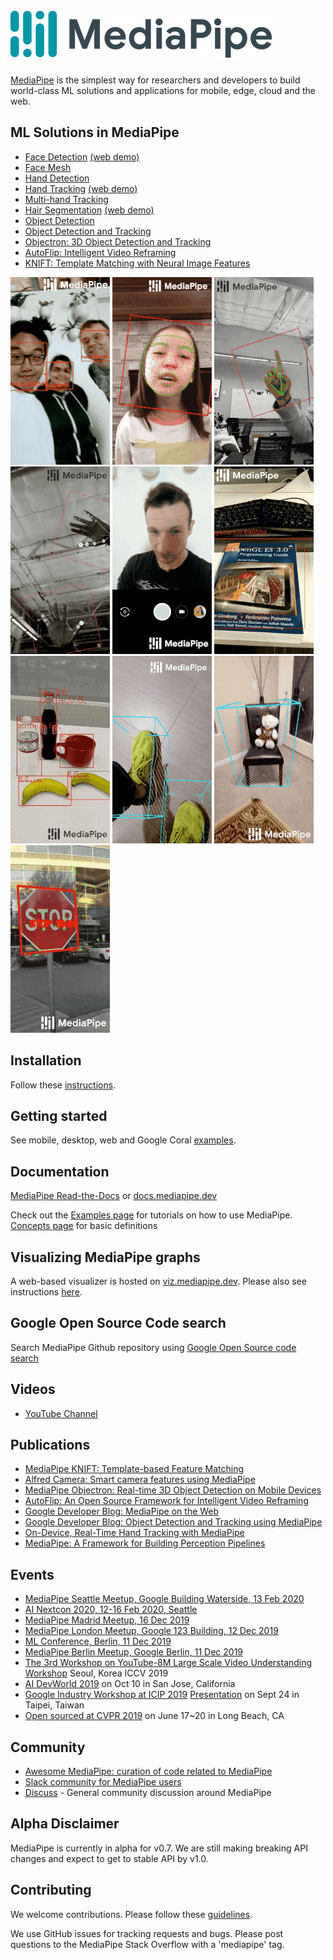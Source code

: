 ![MediaPipe](mediapipe/docs/images/mediapipe_small.png?raw=true "MediaPipe logo")
=======================================================================

[MediaPipe](http://mediapipe.dev) is the simplest way for researchers and developers to build world-class ML solutions and applications for mobile, edge, cloud and the web.

## ML Solutions in MediaPipe

* [Face Detection](mediapipe/docs/face_detection_mobile_gpu.md) [(web demo)](https://viz.mediapipe.dev/runner/demos/face_detection/face_detection.html)
* [Face Mesh](mediapipe/docs/face_mesh_mobile_gpu.md)
* [Hand Detection](mediapipe/docs/hand_detection_mobile_gpu.md)
* [Hand Tracking](mediapipe/docs/hand_tracking_mobile_gpu.md) [(web demo)](https://viz.mediapipe.dev/runner/demos/hand_tracking/hand_tracking.html)
* [Multi-hand Tracking](mediapipe/docs/multi_hand_tracking_mobile_gpu.md)
* [Hair Segmentation](mediapipe/docs/hair_segmentation_mobile_gpu.md) [(web demo)](https://viz.mediapipe.dev/runner/demos/hair_segmentation/hair_segmentation.html)
* [Object Detection](mediapipe/docs/object_detection_mobile_gpu.md)
* [Object Detection and Tracking](mediapipe/docs/object_tracking_mobile_gpu.md)
* [Objectron: 3D Object Detection and Tracking](mediapipe/docs/objectron_mobile_gpu.md)
* [AutoFlip: Intelligent Video Reframing](mediapipe/docs/autoflip.md)
* [KNIFT: Template Matching with Neural Image Features](mediapipe/docs/template_matching_mobile_cpu.md)

![face_detection](mediapipe/docs/images/mobile/face_detection_android_gpu_small.gif)
![face_mesh](mediapipe/docs/images/mobile/face_mesh_android_gpu_small.gif)
![hand_tracking](mediapipe/docs/images/mobile/hand_tracking_android_gpu_small.gif)
![multi-hand_tracking](mediapipe/docs/images/mobile/multi_hand_tracking_3d_android_gpu_small.gif)
![hair_segmentation](mediapipe/docs/images/mobile/hair_segmentation_android_gpu_small.gif)
![object_detection](mediapipe/docs/images/mobile/object_detection_android_gpu_small.gif)
![object_tracking](mediapipe/docs/images/mobile/object_tracking_android_gpu_small.gif)
![objectron_shoes](mediapipe/docs/images/mobile/objectron_shoe_android_gpu_small.gif)
![objectron_chair](mediapipe/docs/images/mobile/objectron_chair_android_gpu_small.gif)
![template_matching](mediapipe/docs/images/mobile/template_matching_android_cpu_small.gif)

## Installation
Follow these [instructions](mediapipe/docs/install.md).

## Getting started
See mobile, desktop, web and Google Coral [examples](mediapipe/docs/examples.md).

## Documentation
[MediaPipe Read-the-Docs](https://mediapipe.readthedocs.io/) or [docs.mediapipe.dev](https://docs.mediapipe.dev)

Check out the [Examples page](https://mediapipe.readthedocs.io/en/latest/examples.html) for tutorials on how to use MediaPipe. [Concepts page](https://mediapipe.readthedocs.io/en/latest/concepts.html) for basic definitions

## Visualizing MediaPipe graphs
A web-based visualizer is hosted on [viz.mediapipe.dev](https://viz.mediapipe.dev/). Please also see instructions [here](mediapipe/docs/visualizer.md).

## Google Open Source Code search
Search MediaPipe Github repository using [Google Open Source code search](https://t.co/LSZnbMUUnT?amp=1)

## Videos
*  [YouTube Channel](https://www.youtube.com/channel/UCObqmpuSMx-usADtL_qdMAw)

## Publications
* [MediaPipe KNIFT: Template-based Feature Matching](https://mediapipe.page.link/knift-blog)
* [Alfred Camera: Smart camera features using MediaPipe](https://developers.googleblog.com/2020/03/alfred-camera-smart-camera-features-using-mediapipe.html)
* [MediaPipe Objectron: Real-time 3D Object Detection on Mobile Devices](https://mediapipe.page.link/objectron-aiblog)
* [AutoFlip: An Open Source Framework for Intelligent Video Reframing](https://mediapipe.page.link/autoflip)
* [Google Developer Blog: MediaPipe on the Web](https://mediapipe.page.link/webdevblog)
* [Google Developer Blog: Object Detection and Tracking using MediaPipe](https://mediapipe.page.link/objecttrackingblog)
* [On-Device, Real-Time Hand Tracking with MediaPipe](https://ai.googleblog.com/2019/08/on-device-real-time-hand-tracking-with.html)
* [MediaPipe: A Framework for Building Perception Pipelines](https://arxiv.org/abs/1906.08172)

## Events
* [MediaPipe Seattle Meetup, Google Building Waterside, 13 Feb 2020](https://mediapipe.page.link/seattle2020)
* [AI Nextcon 2020, 12-16 Feb 2020, Seattle](http://aisea20.xnextcon.com/)
* [MediaPipe Madrid Meetup, 16 Dec 2019](https://www.meetup.com/Madrid-AI-Developers-Group/events/266329088/)
* [MediaPipe London Meetup, Google 123 Building, 12 Dec 2019](https://www.meetup.com/London-AI-Tech-Talk/events/266329038)
* [ML Conference, Berlin, 11 Dec 2019](https://mlconference.ai/machine-learning-advanced-development/mediapipe-building-real-time-cross-platform-mobile-web-edge-desktop-video-audio-ml-pipelines/)
* [MediaPipe Berlin Meetup, Google Berlin, 11 Dec 2019](https://www.meetup.com/Berlin-AI-Tech-Talk/events/266328794/)
* [The 3rd Workshop on YouTube-8M Large Scale Video Understanding Workshop](https://research.google.com/youtube8m/workshop2019/index.html) Seoul, Korea ICCV 2019
* [AI DevWorld 2019](https://aidevworld.com) on Oct 10 in San Jose, California
* [Google Industry Workshop at ICIP 2019](http://2019.ieeeicip.org/?action=page4&id=14#Google) [Presentation](https://docs.google.com/presentation/d/e/2PACX-1vRIBBbO_LO9v2YmvbHHEt1cwyqH6EjDxiILjuT0foXy1E7g6uyh4CesB2DkkEwlRDO9_lWfuKMZx98T/pub?start=false&loop=false&delayms=3000&slide=id.g556cc1a659_0_5) on Sept 24 in Taipei, Taiwan
* [Open sourced at CVPR 2019](https://sites.google.com/corp/view/perception-cv4arvr/mediapipe) on June 17~20 in Long Beach, CA

## Community
*  [Awesome MediaPipe: curation of code related to MediaPipe](https://mediapipe.org)
*  [Slack community for MediaPipe users](https://mediapipe.slack.com)
*  [Discuss](https://groups.google.com/forum/#!forum/mediapipe) - General community discussion around MediaPipe

## Alpha Disclaimer
MediaPipe is currently in alpha for v0.7. We are still making breaking API changes and expect to get to stable API by v1.0.

## Contributing
We welcome contributions. Please follow these [guidelines](./CONTRIBUTING.md).

We use GitHub issues for tracking requests and bugs. Please post questions to the MediaPipe Stack Overflow with a 'mediapipe' tag.
